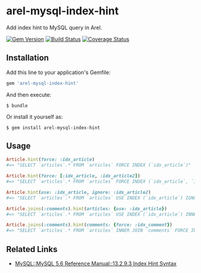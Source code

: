 # arel-mysql-index-hint

Add index hint to MySQL query in Arel.

[![Gem Version](https://badge.fury.io/rb/arel-mysql-index-hint.svg)](http://badge.fury.io/rb/arel-mysql-index-hint)
[![Build Status](https://travis-ci.org/winebarrel/arel-mysql-index-hint.svg?branch=master)](https://travis-ci.org/winebarrel/arel-mysql-index-hint)
[![Coverage Status](https://img.shields.io/coveralls/winebarrel/arel-mysql-index-hint.svg)](https://coveralls.io/r/winebarrel/arel-mysql-index-hint?branch=master)

## Installation

Add this line to your application's Gemfile:

```ruby
gem 'arel-mysql-index-hint'
```

And then execute:

    $ bundle

Or install it yourself as:

    $ gem install arel-mysql-index-hint

## Usage

```ruby
Article.hint(force: :idx_article)
#=> "SELECT `articles`.* FROM `articles` FORCE INDEX (`idx_article`)"

Article.hint(force: [:idx_article, :idx_article2])
#=> "SELECT `articles`.* FROM `articles` FORCE INDEX (`idx_article`, `idx_article`)"

Article.hint(use: :idx_article, ignore: :idx_article2)
#=> "SELECT `articles`.* FROM `articles` USE INDEX (`idx_article`) IGNORE INDEX (`idx_article`)"

Article.joins(:comments).hint(articles: {use: :idx_article})
#=> "SELECT `articles`.* FROM `articles` USE INDEX (`idx_article`) INNER JOIN `comments` ON `comments`

Article.joins(:comments).hint(comments: {force: :idx_comment})
#=> "SELECT `articles`.* FROM `articles` INNER JOIN `comments` FORCE INDEX (`idx_comment`) ON `comments"
```

## Related Links

* [MySQL::MySQL 5.6 Reference Manual::13.2.9.3 Index Hint Syntax](https://dev.mysql.com/doc/refman/5.6/en/index-hints.html)
